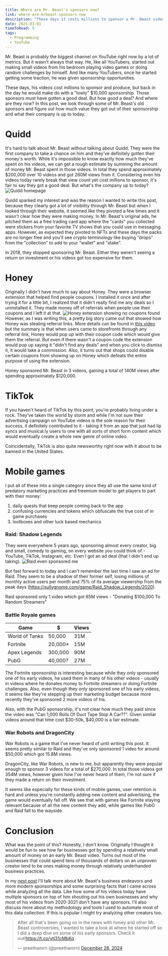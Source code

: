 ```yaml
---
title: Where are Mr. Beast's sponsors now?
link: where-are-mrbeast-sponsors-now
description: "These days it costs millions to sponsor a Mr. Beast video. But how much did he make in his early days and how much ROI did his early sponsors get?"
date: 2025-01-01
timeToRead: 5
tags:
  - Programming
  - YouTube
---
```


Mr. Beast is probably the biggest channel on YouTube right now by a lot of metrics. But it wasn't always that way. He, like all YouTubers, started out making small videos from his bedroom playing video games or doing random challenges by himself. And like many YouTubers, once he started getting some traction, he was given sponsorship opportunities.

These days, his videos cost millions to sponsor and produce, but back in the day he would make do with a "lowly" $10,000 sponsorship. Those sponsors must have gotten a good deal. But how good a deal? And where are they now? In this post, we look through some of Mr. Beast's old sponsors and figure out how much value they got out of their sponsorship and what their company is up to today.

# Quidd
It's hard to talk about Mr. Beast without talking about Quidd. They were the first company to take a chance on him and they've definitely gotten their money's worth. While it's impossible to know exactly how much they've spent on his videos, we can get a rough estimate by summing the amount of money Mr. Beast spent in those videos. In total they spend approximately $200,000 over 10 videos and got 260M views from it. Considering even his videos today rarely break that view count yet cost millions to sponsor, it's fair to say they got a good deal. But what's the company up to today?
![Quidd homepage](/posts/where-are-mrbeast-sponsors-now/quidd.png)

Quidd sparked my interest and was the reason I wanted to write this post, because they clearly got a lot of visibility through Mr. Beast but when I looked through their website, it seemed like they pivoted a few times and it wasn't clear how they were making money. In Mr. Beast's original ads, he pitched them as a free trading card app where the "cards" you collected were stickers from your favorite TV shows that you could use in messaging apps. However, as expected they pivoted to NFTs and these days the packs are no longer free and you'll see crypto terminology like buying "drops" from the "collection" to add to your "wallet" and "stake".

In 2018, they stopped sponsoring Mr. Beast. Either they weren't seeing a return on investment or his videos got too expensive for them.

# Honey
Originally I didn't have much to say about Honey. They were a browser extension that helped find people coupons. I installed it once and after trying it for a little bit, I realized that it didn't really find me any deals so I uninstalled it. They made money off of referrals when people use their coupons and I left it at that.
![Honey extension showing no coupons found](/posts/where-are-mrbeast-sponsors-now/honey.png)
However, as I was writing this, a pretty big story came out that showed how Honey was stealing referral links. More details can be found in [this video](https://www.youtube.com/watch?v=vc4yL3YTwWk) but the summary is that when users came to storefronts through any referral link, Honey would pop up with their coupon code which would give them the referral. But even if there wasn't a coupon code the extension would pop up saying it "didn't find any deals" and when you click to dismiss it, it would take a commission. Also, it turns out that shops could disable certain coupons from showing up on Honey which defeats the entire purpose of using the extension.

Honey sponsored Mr. Beast in 3 videos, gaining a total of 140M views after spending approximately $120,000.

# TikTok
If you haven't heard of TikTok by this point, you're probably living under a rock. They've taken the world by storm and while I'm not sure their advertising campaign on YouTube videos is the sole reason for their success, it definitely contributed to it - taking it from an app that just had lip syncs and musical.ly users to one with all sorts of short form content which would eventually create a whole new genre of online video.

Coincidentally, TikTok is also quite newsworthy right now with it about to be banned in the United States.

# Mobile games
I put all of these into a single category since they all use the same kind of predatory marketing practices and freemium model to get players to part with their money:
1. daily quests that keep people coming back to the app
2. confusing currencies and tokens which obfuscate the true cost of in game purchases
3. lootboxes and other luck based mechanics

### Raid: Shadow Legends
They were everywhere 5 years ago, sponsoring almost every creator, big and small, comedy to gaming, on every website you could think of - YouTube, TikTok, Instagram, etc. Even I got an ad deal (that I didn't end up taking).
![Raid even sponsored me](/posts/where-are-mrbeast-sponsors-now/raid_sponsorship.png)

But fast forward to today and I can't remember the last time I saw an ad for Raid. They seem to be a shadow of their former self, losing millions of monthly active users per month and 75% of its average viewership from the peak days (https://sullygnome.com/game/Raid_Shadow_Legends/2020).

Raid sponsored only 1 video which got 65M views - "Donating $100,000 To Random Streamers"

### Battle Royale games

| Game           | $       | Views |
| -------------- | ------- | ----- |
| World of Tanks | 50,000  | 31M   |
| Fortnite       | 20,000* | 15M   |
| Apex Legends   | 300,000 | 90M   |
| PubG           | 40,000? | 27M   |

The Fortnite sponsorship is interesting because while they only sponsored one of his early videos, he used them in many of his other videos - usually in videos where he donates money to Fortnite streamers or doing Fortnite challenges. Also, even though they only sponsored one of his early videos, it seems like they're stepping up their marketing budget because more recently they've sponsored 2 more videos of his.

Also, with the PubG sponsorship, it's not clear how much they paid since the video was "Can 1,000 Rolls Of Duct Tape Stop A Car??". Given similar videos around that time cost $30-50k, $40,000 is a fair estimate.

### War Robots and DragonCity
War Robots is a game that I've never heard of until writing this post. It seems pretty similar to Raid and they've only sponsored 1 video for around $50,000 which got 15.8M views.

DragonCity, like War Robots, is new to me, but apparently they were popular enough to sponsor 3 videos for a total of $270,000. In total those videos got 354M views, however given how I've never heard of them, I'm not sure if they made a return on their investment.

It seems like especially for these kinds of mobile games, user retention is hard and unless you're constantly adding new content and advertising, the game would eventually fall off. We see that with games like Fortnite staying relevant because of all the new content they add, while games like PubG and Raid fall to the wayside.

# Conclusion
What was the point of this? Honestly, I don't know. Originally I thought it would be fun to see how far businesses got by spending a relatively small amount of money on an early Mr. Beast video. Turns out most of the businesses that could spend tens of thousands of dollars on an unproven creator tend to be ones making money through relatively underhanded business practices.

In my [next post](https://www.preethamrn.com/posts/why-does-mrbeast-cut-out-sponsors/) I'll talk more about Mr. Beast's business endeavors and more modern sponsorships and some surprising facts that I came across while analyzing all the data. Like how some of his videos today have multiple sponsors on top of him shouting out his own businesses and why most of his videos from 2020-2021 don't have any sponsors. I'll also discuss more about my methodology and tools I used to automate most of this data collection. If this is popular I might try analyzing other creators too.

<blockquote class="twitter-tweet"><p lang="en" dir="ltr">After all that&#39;s been going on in the news with honey and other Mr. Beast controversies, I wanted to take a look at where he started off so I did a deep dive on some of his early sponsors. Check it out!<a href="https://t.co/ytj31cMbKq">https://t.co/ytj31cMbKq</a></p>&mdash; preethamrn (@preethamrn) <a href="https://twitter.com/preethamrn/status/1872803539329942003?ref_src=twsrc%5Etfw">December 28, 2024</a></blockquote> <script async src="https://platform.twitter.com/widgets.js" charset="utf-8"></script>